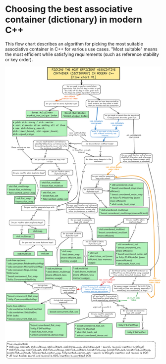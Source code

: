 # Choosing the best associative container (dictionary) in modern C++
This flow chart describes an algorithm for picking the most suitable associative container in C++ for various use cases. "Most suitable" means the most efficient while satisfying requirements (such as reference stability or key order).

<img align="center" src="./pick_best_dictionary_cpp_flow_chart.png">
